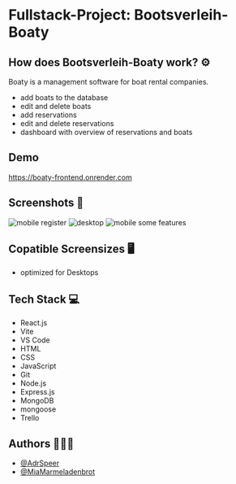 # Fullstack-Project: Bootsverleih-Boaty

## How does Bootsverleih-Boaty work? ⚙️

Boaty is a management software for boat rental companies.

- add boats to the database
- edit and delete boats
- add reservations
- edit and delete reservations
- dashboard with overview of reservations and boats


## Demo

https://boaty-frontend.onrender.com


## Screenshots 📸

![mobile register](./frontend/src/assets/img/registration_myFavQuotes.png)
![desktop](./frontend/src/assets/img/desktop_myFavQuotes.png)
![mobile some features](./frontend/src/assets/img/features_mobile_myFavQuotes.png)

## Copatible Screensizes 🖥️

- optimized for Desktops 


## Tech Stack 💻

-   React.js
-   Vite
-   VS Code
-   HTML
-   CSS
-   JavaScript
-   Git
-   Node.js
-   Express.js
-   MongoDB
-   mongoose
-   Trello


## Authors 🤵🤵‍♀️

-   [@AdrSpeer](https://github.com/AdrSpeer)
-   [@MiaMarmeladenbrot](https://github.com/MiaMarmeladenbrot)
